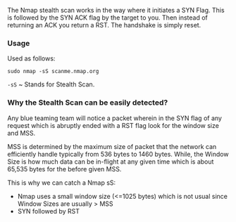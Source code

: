 
The Nmap stealth scan works in the way where it initiates a SYN Flag.
This is followed by the SYN ACK flag by the target to you. Then instead of returning an ACK you return a RST. The handshake is simply reset.

### Usage

Used as follows:
```
sudo nmap -sS scanme.nmap.org
```

`-sS` ~ Stands for Stealth Scan.


### Why the Stealth Scan can be easily detected?

Any blue teaming team will notice a packet wherein in the SYN flag of any request which is abruptly ended with a RST flag look for the window size and MSS.

MSS is determined by the maximum size of packet that the network can efficiently handle typically from 536 bytes to 1460 bytes. While, the Window Size is how much data can be in-flight at any given time which is about 65,535 bytes for the before given MSS.

This is why we can catch a Nmap sS:
- Nmap uses a small window size (<=1025 bytes) which is not usual since Window Sizes are usually > MSS
- SYN followed by RST